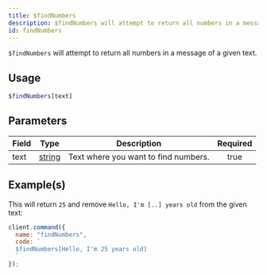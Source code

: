```yaml
---
title: $findNumbers
description: $findNumbers will attempt to return all numbers in a message of a given text.
id: findNumbers
---
```


`$findNumbers` will attempt to return all numbers in a message of a given text.

## Usage

```php
$findNumbers[text]
```

## Parameters

| Field | Type                                                                                              | Description                          | Required |
| ----- | ------------------------------------------------------------------------------------------------- | ------------------------------------ | :------: |
| text  | [string](https://developer.mozilla.org/en-US/docs/Web/JavaScript/Reference/Global_Objects/String) | Text where you want to find numbers. |   true   |

## Example(s)

This will return `25` and remove `Hello, I'm [..] years old` from the given text:

```javascript
client.command({
  name: "findNumbers",
  code: `
  $findNumbers[Hello, I'm 25 years old]
  `
});
```
